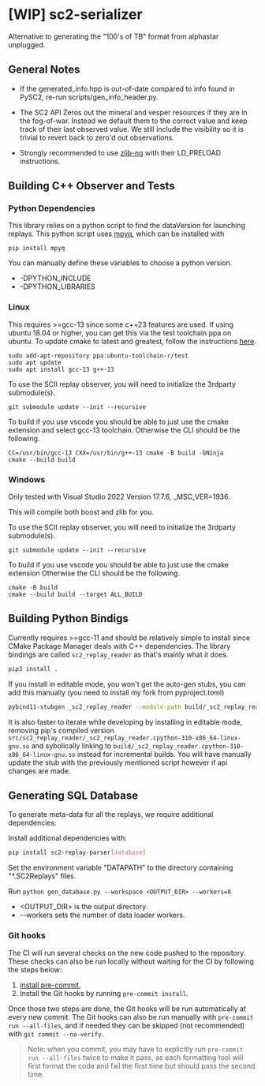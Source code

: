 # [WIP] sc2-serializer
Alternative to generating the "100's of TB" format from alphastar unplugged.

## General Notes

 - If the generated_info.hpp is out-of-date compared to info found in PySC2, re-run scripts/gen_info_header.py.

 - The SC2 API Zeros out the mineral and vesper resources if they are in the fog-of-war. Instead we default them to the correct value and keep track of their last observed value. We still include the visibility so it is trivial to revert back to zero'd out observations.

 - Strongly recommended to use [zlib-ng](https://github.com/zlib-ng/zlib-ng) with their LD_PRELOAD instructions.

## Building C++ Observer and Tests

### Python Dependencies

This library relies on a python script to find the dataVersion for launching replays. This python script uses [mpyq](https://github.com/eagleflo/mpyq), which can be installed with 

```
pip install mpyq
```

You can manually define these variables to choose a python version.

- -DPYTHON_INCLUDE
- -DPYTHON_LIBRARIES

### Linux

This requires >=gcc-13 since some c++23 features are used.
If using ubuntu 18.04 or higher, you can get this via the test toolchain ppa on ubuntu. To update cmake to latest and greatest, follow the instructions [here](https://apt.kitware.com/).

```
sudo add-apt-repository ppa:ubuntu-toolchain-r/test
sudo apt update
sudo apt install gcc-13 g++-13
```

To use the SCII replay observer, you will need to initialize the 3rdparty submodule(s).

```
git submodule update --init --recursive
```

To build if you use vscode you should be able to just use the cmake extension and select gcc-13 toolchain. Otherwise the CLI should be the following.

```
CC=/usr/bin/gcc-13 CXX=/usr/bin/g++-13 cmake -B build -GNinja
cmake --build build
```

### Windows

Only tested with Visual Studio 2022 Version 17.7.6, _MSC_VER=1936.

This will compile both boost and zlib for you. 

To use the SCII replay observer, you will need to initialize the 3rdparty submodule(s).

```
git submodule update --init --recursive
```

To build if you use vscode you should be able to just use the cmake extension Otherwise the CLI should be the following.

```
cmake -B build
cmake --build build --target ALL_BUILD
```

## Building Python Bindigs

Currently requires >=gcc-11 and should be relatively simple to install since CMake Package Manager deals with C++ dependencies. The library bindings are called `sc2_replay_reader` as that's mainly what it does.
```sh
pip3 install .
```

If you install in editable mode, you won't get the auto-gen stubs, you can add this manually (you need to install my fork from pyproject.toml)
```sh
pybind11-stubgen _sc2_replay_reader --module-path build/_sc2_replay_reader.cpython-310-x86_64-linux-gnu.so -o src/sc2_replay_reader
```

It is also faster to iterate while developing by installing in editable mode, removing pip's compiled version `src/sc2_replay_reader/_sc2_replay_reader.cpython-310-x86_64-linux-gnu.so` and sybolically linking to `build/_sc2_replay_reader.cpython-310-x86_64-linux-gnu.so` instead for incremental builds. You will have manually update the stub with the previously mentioned script however if api changes are made.

## Generating SQL Database

To generate meta-data for all the replays, we require additional dependencies:

Install additional dependencies with:
```bash
pip install sc2-replay-parser[database]
```

Set the environment variable "DATAPATH" to the directory containing "*.SC2Replays" files.

Run `python gen_database.py --workspace <OUTPUT_DIR> --workers=8`

- <OUTPUT_DIR> is the output directory.
- --workers sets the number of data loader workers.


### Git hooks
The CI will run several checks on the new code pushed to the repository. These checks can also be run locally without waiting for the CI by following the steps below:

1. [install pre-commit](https://pre-commit.com/#install),
2. Install the Git hooks by running `pre-commit install`.

Once those two steps are done, the Git hooks will be run automatically at every new commit. The Git hooks can also be run manually with `pre-commit run --all-files`, and if needed they can be skipped (not recommended) with `git commit --no-verify`.

> Note: when you commit, you may have to explicitly run `pre-commit run --all-files` twice to make it pass, as each formatting tool will first format the code and fail the first time but should pass the second time.

